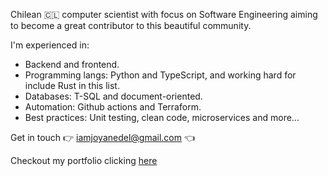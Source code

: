 Chilean 🇨🇱 computer scientist with focus on Software Engineering aiming to become a great contributor to this beautiful community.

I'm experienced in:
* Backend and frontend.
* Programming langs: Python and TypeScript, and working hard for include Rust in this list.
* Databases: T-SQL and document-oriented.
* Automation: Github actions and Terraform.
* Best practices: Unit testing, clean code, microservices and more...

Get in touch 👉 iamjoyanedel@gmail.com 👈

Checkout my portfolio clicking [here](https://joyanedel.vercel.app/)
